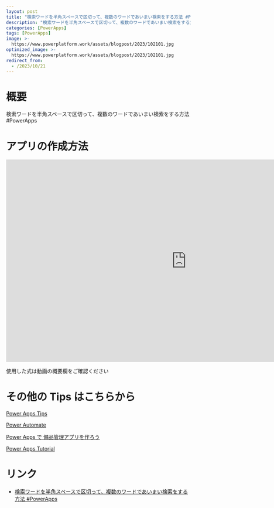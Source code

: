 ```yaml
---
layout: post
title: "検索ワードを半角スペースで区切って、複数のワードであいまい検索をする方法 #PowerApps"
description: "検索ワードを半角スペースで区切って、複数のワードであいまい検索をする方法 #PowerAppsを動画で分かりやすく解説"
categories: [PowerApps]
tags: [PowerApps]
image: >-
  https://www.powerplatform.work/assets/blogpost/2023/102101.jpg
optimized_image: >-
  https://www.powerplatform.work/assets/blogpost/2023/102101.jpg
redirect_from:
  - /2023/10/21
---
```



#  概要

検索ワードを半角スペースで区切って、複数のワードであいまい検索をする方法 #PowerApps


# アプリの作成方法

<iframe width="983" height="553" src="https://www.youtube.com/embed/rJaNOxS6qYo" title="YouTube video player" frameborder="0" allow="accelerometer; autoplay; clipboard-write; encrypted-media; gyroscope; picture-in-picture" allowfullscreen></iframe>


使用した式は動画の概要欄をご確認ください


# その他の Tips はこちらから

[Power Apps Tips](https://www.youtube.com/watch?v=VrAQf3JQ7yM&list=PLVhFi1fb3DqakSLVMn22DDcySXh9jtzi- )


[Power Automate](https://www.youtube.com/watch?v=-YnJYT0ASEM&list=PLVhFi1fb3Dqbzic6GieqnLFgD3aTj-eHA)


[Power Apps で 備品管理アプリを作ろう](https://www.youtube.com/playlist?list=PLVhFi1fb3DqZM3HKb8Hea6XEL96990Fyn)


[Power Apps Tutorial](https://www.youtube.com/playlist?list=PLVhFi1fb3DqalxpL974VvAJvV4iWoSbe_)


# リンク


- [検索ワードを半角スペースで区切って、複数のワードであいまい検索をする方法 #PowerApps](https://www.youtube.com/watch?v=rJaNOxS6qYo)

